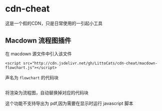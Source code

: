 # cdn-cheat

这是一个假的CDN，只是日常使用的一引起小工具


## Macdown 流程图插件

在 macdown 源文件中引入该文件

```
<script src="http://cdn.jsdelivr.net/gh/LittoCats/cdn-cheat/macdown-flowchart.js"></script>
```

声名为 `flowchart` 的代码块

```flowchart

```

将渲染为流程图，自动替换掉对应的代码块

这个功能不支持导出为 pdf,因为需要在显示时运行 javascript 脚本